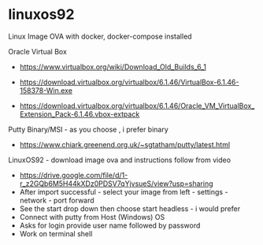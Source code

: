 # linuxos92
Linux Image OVA with docker, docker-compose installed

Oracle Virtual Box
-  https://www.virtualbox.org/wiki/Download_Old_Builds_6_1

-  https://download.virtualbox.org/virtualbox/6.1.46/VirtualBox-6.1.46-158378-Win.exe
-  https://download.virtualbox.org/virtualbox/6.1.46/Oracle_VM_VirtualBox_Extension_Pack-6.1.46.vbox-extpack

Putty Binary/MSI - as you choose , i prefer binary
-  https://www.chiark.greenend.org.uk/~sgtatham/putty/latest.html

LinuxOS92 - download image ova and instructions follow from video
-  https://drive.google.com/file/d/1-r_z2GQb6M5H44kXDz0PDSV7qYjvsueS/view?usp=sharing
-  After import successful - select your image from left - settings - network - port forward
-  See the start drop down then choose start headless - i would prefer
-  Connect with putty from Host (Windows) OS
-  Asks for login provide user name followed by password
-  Work on terminal shell
